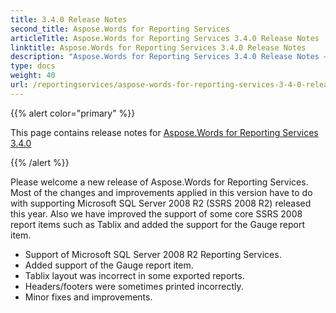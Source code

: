 ```yaml
---
title: 3.4.0 Release Notes
second_title: Aspose.Words for Reporting Services
articleTitle: Aspose.Words for Reporting Services 3.4.0 Release Notes
linktitle: Aspose.Words for Reporting Services 3.4.0 Release Notes
description: "Aspose.Words for Reporting Services 3.4.0 Release Notes – the latest updates and fixes."
type: docs
weight: 40
url: /reportingservices/aspose-words-for-reporting-services-3-4-0-release-notes/
---
```


{{% alert color="primary" %}}

This page contains release notes for [Aspose.Words for Reporting Services 3.4.0](https://releases.aspose.com/words/reportingservices/new-releases/aspose.words-for-reporting-services-3.4.0/)

{{% /alert %}}

Please welcome a new release of Aspose.Words for Reporting Services. Most of the changes and improvements applied in this version have to do with supporting Microsoft SQL Server 2008 R2 (SSRS 2008 R2) released this year. Also we have improved the support of some core SSRS 2008 report items such as Tablix and added the support for the Gauge report item.

- Support of Microsoft SQL Server 2008 R2 Reporting Services.
- Added support of the Gauge report item.
- Tablix layout was incorrect in some exported reports.
- Headers/footers were sometimes printed incorrectly.
- Minor fixes and improvements.
